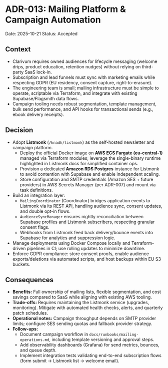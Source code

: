 # ADR-013: Mailing Platform & Campaign Automation
Date: 2025-10-21
Status: Accepted

## Context
- Clarivum requires owned audiences for lifecycle messaging (welcome drips, product education, retention nudges) without relying on third-party SaaS lock-in.
- Subscription and lead funnels must sync with marketing emails while respecting GDPR (EU residency, consent capture, right-to-erasure).
- The engineering team is small; mailing infrastructure must be simple to operate, scriptable via Terraform, and integrate with existing Supabase/Flagsmith data flows.
- Campaign tooling needs robust segmentation, template management, bulk send performance, and API hooks for transactional sends (e.g., ebook delivery receipts).

## Decision
- Adopt **Listmonk** (`/knadh/listmonk`) as the self-hosted newsletter and campaign platform.
  - Deploy the official Docker image on **AWS ECS Fargate (eu-central-1)** managed via Terraform modules; leverage the single-binary runtime highlighted in Listmonk docs for simplified container ops.
  - Provision a dedicated **Amazon RDS Postgres** instance for Listmonk to avoid contention with Supabase and enable independent scaling.
  - Store configuration and SMTP credentials (Amazon SES + future providers) in AWS Secrets Manager (per ADR-007) and mount via task definitions.
- Build an integration layer:
  - `MailingCoordinator` (Coordinator) bridges application events to Listmonk via its REST API, handling audience sync, consent updates, and double opt-in flows.
  - `AudienceSyncManager` ensures nightly reconciliation between Supabase profiles and Listmonk subscribers, respecting granular consent flags.
  - Webhooks from Listmonk feed back delivery/bounce events into Supabase for analytics and suppression logic.
- Manage deployments using Docker Compose locally and Terraform-driven pipelines in CI; use rolling updates to minimize downtime.
- Enforce GDPR compliance: store consent proofs, enable audience exports/deletions via automated scripts, and host backups within EU S3 buckets.

## Consequences
- **Benefits:** Full ownership of mailing lists, flexible segmentation, and cost savings compared to SaaS while aligning with existing AWS tooling.
- **Trade-offs:** Requires maintaining the Listmonk service (upgrades, monitoring). Mitigate with automated health checks, alerts, and quarterly patch schedules.
- **Operational notes:** Campaign throughput depends on SMTP provider limits; configure SES sending quotas and fallback provider strategy.
- **Follow-ups:**
  - Document campaign workflow in `docs/runbooks/mailing-operations.md`, including template versioning and approval steps.
  - Add observability dashboards (Grafana) for send metrics, bounces, and queue depth.
  - Implement integration tests validating end-to-end subscription flows (form submit → Listmonk list → welcome email).
